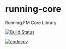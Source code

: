 # running-core
Running.FM Core Library

[![Build Status](https://travis-ci.org/pr-of-it/running-core.png?branch=master)](https://travis-ci.org/pr-of-it/running-core)

[![codecov](https://codecov.io/gh/pr-of-it/running-core/branch/master/graph/badge.svg)](https://codecov.io/gh/pr-of-it/running-core)

